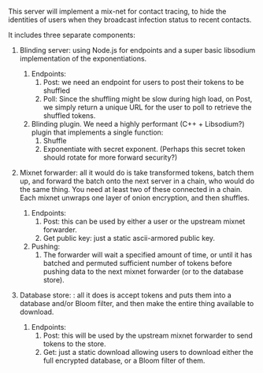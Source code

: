 This server will implement a mix-net for contact tracing, to hide the identities of users when they broadcast infection status to recent contacts.

It includes three separate components:

1. Blinding server: using Node.js for endpoints and a super basic libsodium implementation of the exponentiations.
    1. Endpoints:
        1. Post: we need an endpoint for users to post their tokens to be shuffled
        2. Poll: Since the shuffling might be slow during high load, on Post, we simply return a unique URL for the user to poll to retrieve the shuffled tokens.
    2. Blinding plugin. We need a highly performant (C++ + Libsodium?) plugin that implements a single function:
        1. Shuffle
        2. Exponentiate with secret exponent. (Perhaps this secret token should rotate for more forward security?)

2. Mixnet forwarder: all it would do is take transformed tokens, batch them up, and forward the batch onto the next server in a chain, who would do the same thing. You need at least two of these connected in a chain. Each mixnet unwraps one layer of onion encryption, and then shuffles.
    1. Endpoints:
        1. Post: this can be used by either a user or the upstream mixnet forwarder.
        2. Get public key: just a static ascii-armored public key.
    2. Pushing:
        1. The forwarder will wait a specified amount of time, or until it has batched and permuted sufficient number of tokens before pushing data to the next mixnet forwarder (or to the database store).

3. Database store: : all it does is accept tokens and puts them into a database and/or Bloom filter, and then make the entire thing available to download.
    1. Endpoints:
        1. Post: this will be used by the upstream mixnet forwarder to send tokens to the store.
        2. Get: just a static download allowing users to download either the full encrypted database, or a Bloom filter of them.
